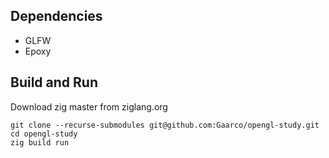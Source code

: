 ## Dependencies
- GLFW
- Epoxy
## Build and Run
Download zig master from ziglang.org
```
git clone --recurse-submodules git@github.com:Gaarco/opengl-study.git
cd opengl-study
zig build run
```

